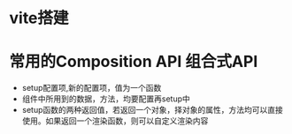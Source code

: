 # vite搭建

# 常用的Composition API 组合式API
+   setup配置项,新的配置项，值为一个函数
+   组件中所用到的数据，方法，均要配置再setup中
+   setup函数的两种返回值，若返回一个对象，择对象的属性，方法均可以直接使用。如果返回一个渲染函数，则可以自定义渲染内容
